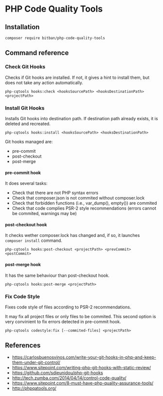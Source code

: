 # PHP Code Quality Tools

## Installation

`composer require bitban/php-code-quality-tools`

## Command reference

### Check Git Hooks

Checks if Git hooks are installed. If not, it gives a hint to install them, but does not take any action automatically.

`php-cqtools hooks:check <hooksSourcePath> <hooksDestinationPath> <projectPath>`

### Install Git Hooks

Installs Git hooks into destination path. If destination path already exists, it is deleted and recreated.

`php-cqtools hooks:install <hooksSourcePath> <hooksDestinationPath>`

Git hooks managed are:

* pre-commit
* post-checkout
* post-merge

#### pre-commit hook

It does several tasks:

* Check that there are not PHP syntax errors
* Check that composer.json is not commited without composer.lock
* Check that forbidden functions (i.e., var_dump(), empty()) are commited
* Check that code complies PSR-2 style recommendations (errors cannot be commited, warnings may be)

#### post-checkout hook

It checks wether composer.lock has changed and, if so, it launches `composer install` command.

`php-cqtools hooks:post-checkout <projectPath> <prevCommit> <postCommit>`

#### post-merge hook

It has the same behaviour than post-checkout hook.

`php-cqtools hooks:post-merge <projectPath>`

### Fix Code Style

Fixes code style of files according to PSR-2 recommendations.

It may fix all project files or only files to be commited. This second option is very convinient to fix errors detected in pre-commit hook.

`php-cqtools codestyle:fix [--commited-files] <projectPath>`

## References

* https://carlosbuenosvinos.com/write-your-git-hooks-in-php-and-keep-them-under-git-control/
* https://www.sitepoint.com/writing-php-git-hooks-with-static-review/
* https://github.com/sdieunidou/php-git-hooks
* http://tech.zumba.com/2014/04/14/control-code-quality/
* https://www.sitepoint.com/8-must-have-php-quality-assurance-tools/
* http://phpqatools.org/

